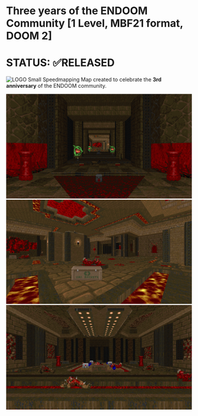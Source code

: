 # Three years of the ENDOOM Community [1 Level, MBF21 format, DOOM 2]
# STATUS: ✅RELEASED

![LOGO](./LOGO.png)
Small Speedmapping Map created to celebrate the **3rd anniversary** of the ENDOOM community.  

![SCREEN1](./woof0085.png)
![SCREEN2](./woof0086.png)
![SCREEN3](./woof0087.png)
